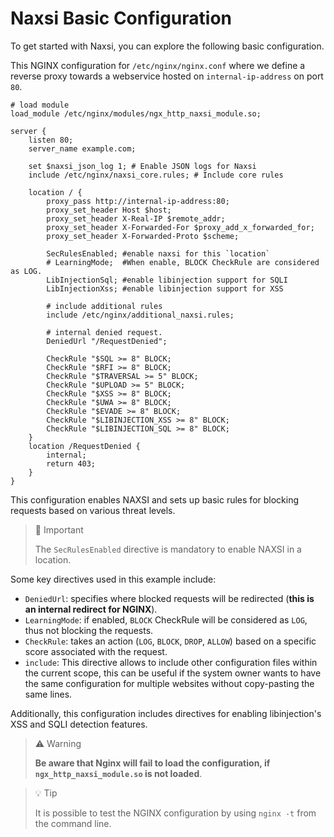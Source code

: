 # **Naxsi Basic Configuration**

To get started with Naxsi, you can explore the following basic configuration.

This NGINX configuration for `/etc/nginx/nginx.conf` where we define a reverse proxy towards a webservice hosted on `internal-ip-address` on port `80`.

```
# load module
load_module /etc/nginx/modules/ngx_http_naxsi_module.so;

server {
	listen 80;
	server_name example.com;

	set $naxsi_json_log 1; # Enable JSON logs for Naxsi
	include /etc/nginx/naxsi_core.rules; # Include core rules

	location / {
		proxy_pass http://internal-ip-address:80;
		proxy_set_header Host $host;
		proxy_set_header X-Real-IP $remote_addr;
		proxy_set_header X-Forwarded-For $proxy_add_x_forwarded_for;
		proxy_set_header X-Forwarded-Proto $scheme;

		SecRulesEnabled; #enable naxsi for this `location`
		# LearningMode;  #When enable, BLOCK CheckRule are considered as LOG.
		LibInjectionSql; #enable libinjection support for SQLI
		LibInjectionXss; #enable libinjection support for XSS

		# include additional rules
		include /etc/nginx/additional_naxsi.rules;

		# internal denied request.
		DeniedUrl "/RequestDenied";

		CheckRule "$SQL >= 8" BLOCK;
		CheckRule "$RFI >= 8" BLOCK;
		CheckRule "$TRAVERSAL >= 5" BLOCK;
		CheckRule "$UPLOAD >= 5" BLOCK;
		CheckRule "$XSS >= 8" BLOCK;
		CheckRule "$UWA >= 8" BLOCK;
		CheckRule "$EVADE >= 8" BLOCK;
		CheckRule "$LIBINJECTION_XSS >= 8" BLOCK;
		CheckRule "$LIBINJECTION_SQL >= 8" BLOCK;
	}
	location /RequestDenied {
		internal;
		return 403;
	}
}
```

This configuration enables NAXSI and sets up basic rules for blocking requests based on various threat levels.

> 📣 Important
>
> The `SecRulesEnabled` directive is mandatory to enable NAXSI in a location.

Some key directives used in this example include:

* `DeniedUrl`: specifies where blocked requests will be redirected (**this is an internal redirect for NGINX**).
* `LearningMode`: if enabled, `BLOCK` CheckRule will be considered as `LOG`, thus not blocking the requests.
* `CheckRule`: takes an action (`LOG`, `BLOCK`, `DROP`, `ALLOW`) based on a specific score associated with the request.
* `include`: This directive allows to include other configuration files within the current scope, this can be useful if the system owner wants to have the same configuration for multiple websites without copy-pasting the same lines.

Additionally, this configuration includes directives for enabling libinjection's XSS and SQLI detection features.

> ⚠️ Warning
>
> **Be aware that Nginx will fail to load the configuration, if `ngx_http_naxsi_module.so` is not loaded**.

> 💡 Tip
>
> It is possible to test the NGINX configuration by using `nginx -t` from the command line.